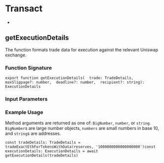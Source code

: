 # Transact

* 
## getExecutionDetails <a id="getexecutiondetails"></a>

The function formats trade data for execution against the relevant Uniswap exchange.

### Function Signature <a id="function-signature"></a>

```text
export function getExecutionDetails(  trade: TradeDetails,  maxSlippage?: number,  deadline?: number,  recipient?: string): ExecutionDetails
```

### Input Parameters <a id="input-parameters"></a>

### Example Usage <a id="example-usage"></a>

Method arguments are returned as one of: `BigNumber`, `number`, or `string`. `BigNumber`s are large number objects, `numbers` are small numbers in base 10, and `string`s are addresses.

```text
const tradeDetails: TradeDetails = tradeExactEthForTokensWithData(reserves, '1000000000000000000')​const executionDetails: ExecutionDetails = await getExecutionDetails(tradeDetails)​​​​​
```

